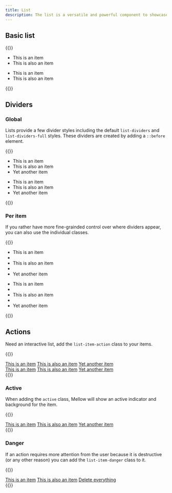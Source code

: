 ```yaml
---
title: List
description: The list is a versatile and powerful component to showcase information, provide quick access to actions.
---
```


## Basic list
{{<example>}}
<ul class="list mb-3">
  <li class="list-item">This is an item</li>
  <li class="list-item">This is also an item</li>
</ul>

<ul class="list border">
  <li class="list-item">This is an item</li>
  <li class="list-item">This is also an item</li>
</ul>
{{</example>}}

## Dividers
### Global
Lists provide a few divider styles including the default `list-dividers` and `list-dividers-full` styles. These dividers are created by adding a `::before` element.

{{<example>}}
<ul class="list list-dividers border mb-3">
  <li class="list-item"><span class="list-item-label">This is an item</span></li>
  <li class="list-item"><span class="list-item-label">This is also an item</span></li>
  <li class="list-item"><span class="list-item-label">Yet another item</span></li>
</ul>
<ul class="list list-dividers-full border">
  <li class="list-item"><span class="list-item-label">This is an item</span></li>
  <li class="list-item"><span class="list-item-label">This is also an item</span></li>
  <li class="list-item"><span class="list-item-label">Yet another item</span></li>
</ul>
{{</example>}}

### Per item
If you rather have more fine-grainded control over where dividers appear, you can also use the individual classes.

{{<example>}}
<ul class="list border mb-3">
  <li class="list-item">This is an item</li>
  <li class="list-divider"></li>
  <li class="list-item">This is also an item</li>
  <li class="list-divider"></li>
  <li class="list-item">Yet another item</li>
</ul>
<ul class="list border">
  <li class="list-item">This is an item</li>
  <li class="list-divider-full"></li>
  <li class="list-item">This is also an item</li>
  <li class="list-divider-full"></li>
  <li class="list-item">Yet another item</li>
</ul>
{{</example>}}

## Actions
Need an interactive list, add the `list-item-action` class to your items.

{{<example>}}
<div class="list mb-3">
  <a href="#" class="list-item list-item-action">This is an item</a>
  <a href="#" class="list-item list-item-action">This is also an item</a>
  <a href="#" class="list-item list-item-action">Yet another item</a>
</div>
<div class="list list-dividers">
  <a href="#" class="list-item list-item-action">This is an item</a>
  <a href="#" class="list-item list-item-action">This is also an item</a>
  <a href="#" class="list-item list-item-action">Yet another item</a>
</div>
{{</example>}}

### Active
When adding the `active` class, Mellow will show an active indicator and background for the item.

{{<example>}}
<div class="list mb-3">
  <a href="#" class="list-item list-item-action">This is an item</a>
  <a href="#" class="list-item list-item-action active">This is also an item</a>
  <a href="#" class="list-item list-item-action">Yet another item</a>
</div>
{{</example>}}

### Danger
If an action requires more attention from the user because it is destructive (or any other reason) you can add the `list-item-danger` class to it.

{{<example>}}
<div class="list">
  <a href="#" class="list-item list-item-action">This is an item</a>
  <a href="#" class="list-item list-item-action">This is also an item</a>
  <a href="#" class="list-item list-item-action list-item-danger">Delete everything</a>
</div>
{{</example>}}

